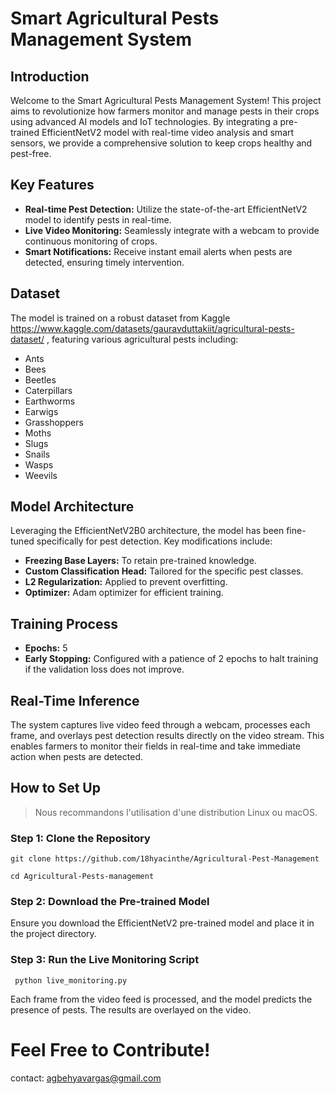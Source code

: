 # Smart Agricultural Pests Management System

## Introduction
Welcome to the Smart Agricultural Pests Management System! This project aims to revolutionize how farmers monitor and manage pests in their crops using advanced AI models and IoT technologies. By integrating a pre-trained EfficientNetV2 model with real-time video analysis and smart sensors, we provide a comprehensive solution to keep crops healthy and pest-free.

## Key Features
- **Real-time Pest Detection:** Utilize the state-of-the-art EfficientNetV2 model to identify pests in real-time.
- **Live Video Monitoring:** Seamlessly integrate with a webcam to provide continuous monitoring of crops.
- **Smart Notifications:** Receive instant email alerts when pests are detected, ensuring timely intervention.

## Dataset
The model is trained on a robust dataset from Kaggle https://www.kaggle.com/datasets/gauravduttakiit/agricultural-pests-dataset/ , featuring various agricultural pests including:
- Ants
- Bees
- Beetles
- Caterpillars
- Earthworms
- Earwigs
- Grasshoppers
- Moths
- Slugs
- Snails
- Wasps
- Weevils

## Model Architecture
Leveraging the EfficientNetV2B0 architecture, the model has been fine-tuned specifically for pest detection. Key modifications include:
- **Freezing Base Layers:** To retain pre-trained knowledge.
- **Custom Classification Head:** Tailored for the specific pest classes.
- **L2 Regularization:** Applied to prevent overfitting.
- **Optimizer:** Adam optimizer for efficient training.

## Training Process
- **Epochs:** 5
- **Early Stopping:** Configured with a patience of 2 epochs to halt training if the validation loss does not improve.

## Real-Time Inference
The system captures live video feed through a webcam, processes each frame, and overlays pest detection results directly on the video stream. This enables farmers to monitor their fields in real-time and take immediate action when pests are detected.

## How to Set Up
>Nous recommandons l'utilisation d'une distribution Linux ou macOS.

### Step 1: Clone the Repository
  ```
  git clone https://github.com/18hyacinthe/Agricultural-Pest-Management
  ```

  ```
  cd Agricultural-Pests-management
  ```

### Step 2: Download the Pre-trained Model
Ensure you download the EfficientNetV2 pre-trained model and place it in the project directory.

### Step 3: Run the Live Monitoring Script

  ``` 
   python live_monitoring.py
 ```


Each frame from the video feed is processed, and the model predicts the presence of pests. The results are overlayed on the video.

# Feel Free to Contribute!
contact: agbehyavargas@gmail.com
